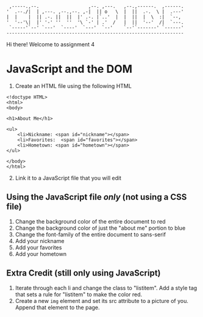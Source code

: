      ,-----.,--.                  ,--. ,---.   ,--.,------.  ,------.
    '  .--./|  | ,---. ,--.,--. ,-|  || o   \  |  ||  .-.  \ |  .---'
    |  |    |  || .-. ||  ||  |' .-. |`..'  |  |  ||  |  \  :|  `--, 
    '  '--'\|  |' '-' ''  ''  '\ `-' | .'  /   |  ||  '--'  /|  `---.
     `-----'`--' `---'  `----'  `---'  `--'    `--'`-------' `------'
    ----------------------------------------------------------------- 


Hi there! Welcome to assignment 4

# JavaScript and the DOM #

1. Create an HTML file using the following HTML

```
<!doctype HTML>
<html>
<body>

<h1>About Me</h1>
  
<ul>
	<li>Nickname: <span id="nickname"></span>
	<li>Favorites:  <span id="favorites"></span>
	<li>Hometown: <span id="hometown"></span>
</ul> 

</body>
</html> 

```

2. Link it to a JavaScript file that you will edit

## Using the JavaScript file *only* (not using a CSS file) ##

1. Change the background color of the entire document to red
2. Change the background color of just the "about me" portion to blue
3. Change the font-family of the entire document to sans-serif
4. Add your nickname 
5. Add your favorites
6. Add your hometown

## Extra Credit (still only using JavaScript) ##

1. Iterate through each li and change the class to "listitem". Add a style tag that sets a rule for "listitem" to make the color red.
2. Create a new `img` element and set its src attribute to a picture of you. Append that element to the page.
